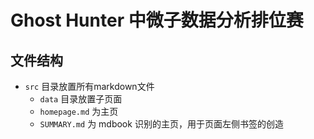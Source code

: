 # Ghost Hunter 中微子数据分析排位赛

## 文件结构

- `src` 目录放置所有markdown文件
  - `data` 目录放置子页面
  - `homepage.md` 为主页
  - `SUMMARY.md` 为 mdbook 识别的主页，用于页面左侧书签的创造
